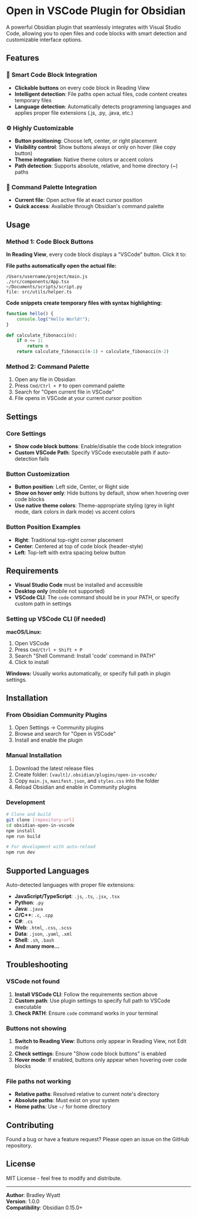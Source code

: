 # Open in VSCode Plugin for Obsidian

A powerful Obsidian plugin that seamlessly integrates with Visual Studio Code, allowing you to open files and code blocks with smart detection and customizable interface options.

## Features

### 🎯 **Smart Code Block Integration**
- **Clickable buttons** on every code block in Reading View
- **Intelligent detection**: File paths open actual files, code content creates temporary files
- **Language detection**: Automatically detects programming languages and applies proper file extensions (.js, .py, .java, etc.)

### ⚙️ **Highly Customizable**
- **Button positioning**: Choose left, center, or right placement
- **Visibility control**: Show buttons always or only on hover (like copy button)
- **Theme integration**: Native theme colors or accent colors
- **Path detection**: Supports absolute, relative, and home directory (~) paths

### 🚀 **Command Palette Integration**
- **Current file**: Open active file at exact cursor position
- **Quick access**: Available through Obsidian's command palette

## Usage

### Method 1: Code Block Buttons
**In Reading View**, every code block displays a "VSCode" button. Click it to:

**File paths automatically open the actual file:**
```
/Users/username/project/main.js
./src/components/App.tsx
~/Documents/scripts/script.py
file: src/utils/helper.ts
```

**Code snippets create temporary files with syntax highlighting:**
```javascript
function hello() {
    console.log("Hello World!");
}
```

```python
def calculate_fibonacci(n):
    if n <= 1:
        return n
    return calculate_fibonacci(n-1) + calculate_fibonacci(n-2)
```

### Method 2: Command Palette
1. Open any file in Obsidian
2. Press `Cmd/Ctrl + P` to open command palette
3. Search for "Open current file in VSCode"
4. File opens in VSCode at your current cursor position

## Settings

### Core Settings
- **Show code block buttons**: Enable/disable the code block integration
- **Custom VSCode Path**: Specify VSCode executable path if auto-detection fails

### Button Customization
- **Button position**: Left side, Center, or Right side
- **Show on hover only**: Hide buttons by default, show when hovering over code blocks
- **Use native theme colors**: Theme-appropriate styling (grey in light mode, dark colors in dark mode) vs accent colors

### Button Position Examples
- **Right**: Traditional top-right corner placement
- **Center**: Centered at top of code block (header-style)
- **Left**: Top-left with extra spacing below button

## Requirements

- **Visual Studio Code** must be installed and accessible
- **Desktop only** (mobile not supported)
- **VSCode CLI**: The `code` command should be in your PATH, or specify custom path in settings

### Setting up VSCode CLI (if needed)
**macOS/Linux:**
1. Open VSCode
2. Press `Cmd/Ctrl + Shift + P`
3. Search "Shell Command: Install 'code' command in PATH"
4. Click to install

**Windows:** Usually works automatically, or specify full path in plugin settings.

## Installation

### From Obsidian Community Plugins
1. Open Settings → Community plugins
2. Browse and search for "Open in VSCode"
3. Install and enable the plugin

### Manual Installation
1. Download the latest release files
2. Create folder: `[vault]/.obsidian/plugins/open-in-vscode/`
3. Copy `main.js`, `manifest.json`, and `styles.css` into the folder
4. Reload Obsidian and enable in Community plugins

### Development
```bash
# Clone and build
git clone [repository-url]
cd obsidian-open-in-vscode
npm install
npm run build

# For development with auto-reload
npm run dev
```

## Supported Languages

Auto-detected languages with proper file extensions:
- **JavaScript/TypeScript**: `.js`, `.ts`, `.jsx`, `.tsx`
- **Python**: `.py`
- **Java**: `.java`
- **C/C++**: `.c`, `.cpp`
- **C#**: `.cs`
- **Web**: `.html`, `.css`, `.scss`
- **Data**: `.json`, `.yaml`, `.xml`
- **Shell**: `.sh`, `.bash`
- **And many more...**

## Troubleshooting

### VSCode not found
1. **Install VSCode CLI**: Follow the requirements section above
2. **Custom path**: Use plugin settings to specify full path to VSCode executable
3. **Check PATH**: Ensure `code` command works in your terminal

### Buttons not showing
1. **Switch to Reading View**: Buttons only appear in Reading View, not Edit mode
2. **Check settings**: Ensure "Show code block buttons" is enabled
3. **Hover mode**: If enabled, buttons only appear when hovering over code blocks

### File paths not working
- **Relative paths**: Resolved relative to current note's directory
- **Absolute paths**: Must exist on your system
- **Home paths**: Use `~/` for home directory

## Contributing

Found a bug or have a feature request? Please open an issue on the GitHub repository.

## License

MIT License - feel free to modify and distribute.

---

**Author**: Bradley Wyatt  
**Version**: 1.0.0  
**Compatibility**: Obsidian 0.15.0+